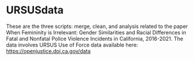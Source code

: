 # URSUSdata
These are the three scripts: merge, clean, and analysis related to the paper When Femininity is Irrelevant: Gender Similarities and Racial Differences in Fatal and Nonfatal Police Violence Incidents in California, 2016-2021. The data involves URSUS Use of Force data available here: https://openjustice.doj.ca.gov/data
